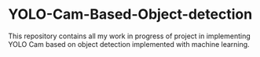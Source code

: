 # YOLO-Cam-Based-Object-detection
This repository contains all my work in progress of project in implementing YOLO Cam based on object detection implemented with machine learning.
